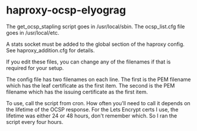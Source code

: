 # haproxy-ocsp-elyograg

The get_ocsp_stapling script goes in /usr/local/sbin.  The ocsp_list.cfg file goes in /usr/local/etc.

A stats socket must be added to the global section of the haproxy config.  See haproxy_addition.cfg for details.

If you edit these files, you can change any of the filenames if that is required for your setup.

The config file has two filenames on each line.  The first is the PEM filename which has the leaf certificate as the first item.  The second is the PEM filename which has the issuing certificate as the first item.

To use, call the script from cron.  How often you'll need to call it depends on the lifetime of the OCSP response.  For the Lets Encrypt certs I use, the lifetime was either 24 or 48 hours, don't remember which.  So I ran the script every four hours.

